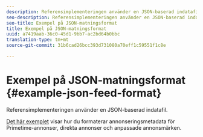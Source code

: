 ```yaml
---
description: Referensimplementeringen använder en JSON-baserad indatafil.
seo-description: Referensimplementeringen använder en JSON-baserad indatafil.
seo-title: Exempel på JSON-matningsformat
title: Exempel på JSON-matningsformat
uuid: a7419aab-36c0-45d1-9bb7-ac2bd64b0bbc
translation-type: tm+mt
source-git-commit: 31b6cad26bcc393d731080a70eff1c59551f1c8e

---
```



# Exempel på JSON-matningsformat {#example-json-feed-format}

Referensimplementeringen använder en JSON-baserad indatafil.

[Det här exemplet](https://help.adobe.com/en_US/primetime/api/reference_implementation/json-example.json) visar hur du formaterar annonseringsmetadata för Primetime-annonser, direkta annonser och anpassade annonsmärken.